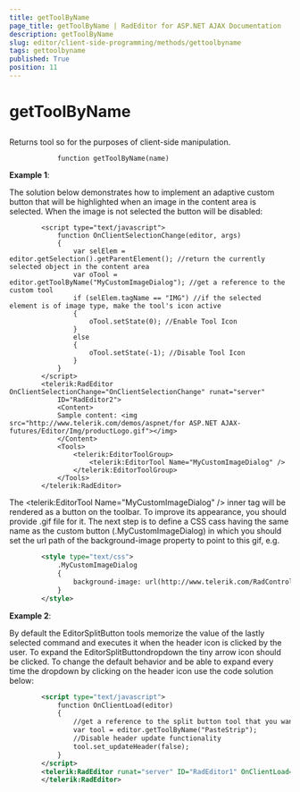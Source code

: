 ```yaml
---
title: getToolByName
page_title: getToolByName | RadEditor for ASP.NET AJAX Documentation
description: getToolByName
slug: editor/client-side-programming/methods/gettoolbyname
tags: gettoolbyname
published: True
position: 11
---
```


# getToolByName



## 

Returns tool so for the purposes of client-side manipulation.

````ASPNET
	        function getToolByName(name)
````



**Example 1**:

The solution below demonstrates how to implement an adaptive custom button that will be highlighted when an image in the content area is selected. When the image is not selected the button will be disabled:

````ASPNET
	    <script type="text/javascript">
	        function OnClientSelectionChange(editor, args)
	        {
	            var selElem = editor.getSelection().getParentElement(); //return the currently selected object in the content area
	            var oTool = editor.getToolByName("MyCustomImageDialog"); //get a reference to the custom tool
	            if (selElem.tagName == "IMG") //if the selected element is of image type, make the tool's icon active
	            {
	                oTool.setState(0); //Enable Tool Icon
	            }
	            else
	            {
	                oTool.setState(-1); //Disable Tool Icon
	            }
	        }
	    </script>
	    <telerik:RadEditor OnClientSelectionChange="OnClientSelectionChange" runat="server"
	        ID="RadEditor2">
	        <Content>
	        Sample content: <img src="http://www.telerik.com/demos/aspnet/for ASP.NET AJAX-futures/Editor/Img/productLogo.gif"></img>
	        </Content>
	        <Tools>
	            <telerik:EditorToolGroup>
	                <telerik:EditorTool Name="MyCustomImageDialog" />
	            </telerik:EditorToolGroup>
	        </Tools>
	    </telerik:RadEditor>
````



The <telerik:EditorTool Name="MyCustomImageDialog" /> inner tag will be rendered as a button on the toolbar. To improve its appearance, you should provide .gif file for it. The next step is to define a CSS cass having the same name as the custom button (.MyCustomImageDialog) in which you should set the url path of the background-image property to point to this gif, e.g.

````XML
	    <style type="text/css">
	        .MyCustomImageDialog
	        {
	            background-image: url(http://www.telerik.com/RadControls/Editor/Skins/Custom/buttons/Underline.gif) !important;
	        }
	    </style>
````





**Example 2**:

By default the EditorSplitButton tools memorize the value of the lastly selected command and executes it when the header icon is clicked by the user. To expand the EditorSplitButtondropdown the tiny arrow icon should be clicked. To change the default behavior and be able to expand every time the dropdown by clicking on the header icon use the code solution below:

````XML
	    <script type="text/javascript">
	        function OnClientLoad(editor)
	        {
	            //get a reference to the split button tool that you want to modify
	            var tool = editor.getToolByName("PasteStrip");
	            //Disable header update functionality  
	            tool.set_updateHeader(false);
	        }
	    </script>
	    <telerik:RadEditor runat="server" ID="RadEditor1" OnClientLoad="OnClientLoad">
	    </telerik:RadEditor>
````




